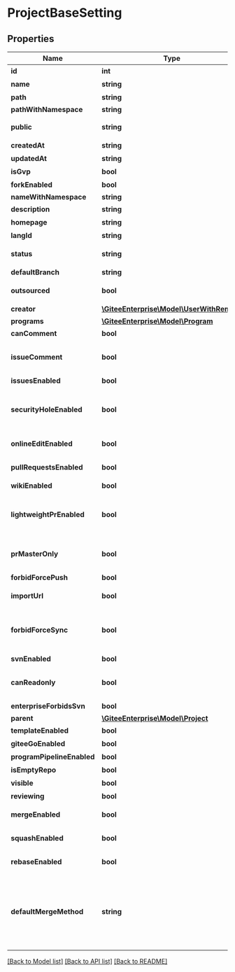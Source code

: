 # ProjectBaseSetting

## Properties
Name | Type | Description | Notes
------------ | ------------- | ------------- | -------------
**id** | **int** | 仓库ID | [optional] 
**name** | **string** | 仓库名称 | [optional] 
**path** | **string** | 仓库路径 | [optional] 
**pathWithNamespace** | **string** | namespace/path | [optional] 
**public** | **string** | 仓库开源属性，0:私有，1:开源，2:内部开源 | [optional] 
**createdAt** | **string** | 仓库创建时间 | [optional] 
**updatedAt** | **string** | 仓库更新时间 | [optional] 
**isGvp** | **bool** | 是否为GVP仓库 | [optional] 
**forkEnabled** | **bool** | 是否允许仓库被Fork | [optional] 
**nameWithNamespace** | **string** | namespace_name/path | [optional] 
**description** | **string** | 仓库介绍 | [optional] 
**homepage** | **string** | 仓库主页 | [optional] 
**langId** | **string** | 仓库语言 | [optional] 
**status** | **string** | 仓库状态(已关闭/开发中/已完结/维护中) | [optional] 
**defaultBranch** | **string** | 默认分支 | [optional] 
**outsourced** | **bool** | 仓库类型，0内部，1外包 | [optional] 
**creator** | [**\GiteeEnterprise\Model\UserWithRemark**](UserWithRemark.md) | 仓库负责人 | [optional] 
**programs** | [**\GiteeEnterprise\Model\Program**](Program.md) |  | [optional] 
**canComment** | **bool** | 允许用户对仓库进行评论 | [optional] 
**issueComment** | **bool** | 允许用户对\&quot;关闭\&quot;状态的Issues进行评论 | [optional] 
**issuesEnabled** | **bool** | 轻量级的issue跟踪系统 | [optional] 
**securityHoleEnabled** | **bool** | 允许用户创建涉及敏感信息的Issue，提交后不公开此Issue（可见范围：仓库成员、企业成员） | [optional] 
**onlineEditEnabled** | **bool** | 是否允许仓库文件在线编辑 | [optional] 
**pullRequestsEnabled** | **bool** | 接受pull request，协作开发 | [optional] 
**wikiEnabled** | **bool** | 可以编写文档 | [optional] 
**lightweightPrEnabled** | **bool** | 接受轻量级 Pull Request（用户可以发起轻量级 Pull Request 而无需 Fork 仓库） | [optional] 
**prMasterOnly** | **bool** | 开启的Pull Request，仅管理员、审查者、测试者可见 | [optional] 
**forbidForcePush** | **bool** | 禁止强制推送 | [optional] 
**importUrl** | **bool** | 仓库远程地址(用于强制同步) | [optional] 
**forbidForceSync** | **bool** | 禁止仓库同步(禁止从仓库远程地址或Fork的源仓库强制同步代码，禁止后将关闭同步按钮) | [optional] 
**svnEnabled** | **bool** | 使用SVN管理您的仓库 | [optional] 
**canReadonly** | **bool** | 开启文件/文件夹只读功能(只读文件和SVN支持无法同时启用) | [optional] 
**enterpriseForbidsSvn** | **bool** | 企业是否禁用SVN | [optional] 
**parent** | [**\GiteeEnterprise\Model\Project**](Project.md) |  | [optional] 
**templateEnabled** | **bool** | 是否为模板仓库 | [optional] 
**giteeGoEnabled** | **bool** | 仓库是启用了GiteeGo | [optional] 
**programPipelineEnabled** | **bool** | 是否支持项目级流水线 | [optional] 
**isEmptyRepo** | **bool** | 是否为空仓库 | [optional] 
**visible** | **bool** | 仓库可见性 | [optional] 
**reviewing** | **bool** | 仓库审查状态 | [optional] 
**mergeEnabled** | **bool** | 是否开启 merge 合并选项 | [optional] 
**squashEnabled** | **bool** | 是否开启 squash 合并选项 | [optional] 
**rebaseEnabled** | **bool** | 是否开启 rebase 合并选项 | [optional] 
**defaultMergeMethod** | **string** | 选择默认合并 Pull Request 的方法，0表示merge（合并所有提交）、1表示squash（扁平化分支合并）和2表示rebase（变基并合并）。默认为0merge | [optional] 

[[Back to Model list]](../../README.md#documentation-for-models) [[Back to API list]](../../README.md#documentation-for-api-endpoints) [[Back to README]](../../README.md)


